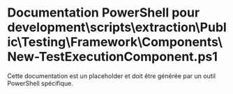 # Documentation PowerShell pour development\scripts\extraction\Public\Testing\Framework\Components\New-TestExecutionComponent.ps1

Cette documentation est un placeholder et doit être générée par un outil PowerShell spécifique.
